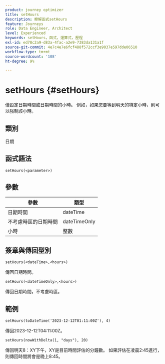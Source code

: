 ```yaml
---
product: journey optimizer
title: setHours
description: 瞭解函式setHours
feature: Journeys
role: Data Engineer, Architect
level: Experienced
keywords: setHours，函式，運算式，歷程
exl-id: ed78c2a9-d83a-4fac-a2e9-7383da131a1f
source-git-commit: 4e7c4e7e6fcf488f572ccf3e9037e597dde06510
workflow-type: tm+mt
source-wordcount: '108'
ht-degree: 9%

---
```


# setHours {#setHours}

僅設定日期時間或日期時間的小時。 例如，如果您要等到明天的特定小時，則可以強制該小時。

## 類別

日期

## 函式語法

`setHours(<parameter>)`

## 參數

| 參數 | 類型 |
|--- |--- |
| 日期時間 | dateTime |
| 不考慮時區的日期時間 | dateTimeOnly |
| 小時 | 整數 |

## 簽章與傳回型別

`setHours(<dateTime>,<hours>)`

傳回日期時間。

`setHours(<dateTimeOnly>,<hours>)`

傳回日期時間，不考慮時區。

## 範例

`setHours(toDateTime('2023-12-12T01:11:00Z'), 4)`

傳回2023-12-12T04:11:00Z。

`setHours(nowWithDelta(1, "days"), 20)`

傳回明天8：XY下午，XY是目前時間評估的分鐘數。 如果評估在凌晨2:45進行，則傳回時間將會是晚上8:45。
